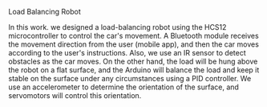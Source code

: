 Load Balancing Robot

In this work. we designed a load-balancing robot using the HCS12 microcontroller to control the car's movement. A Bluetooth module receives the movement direction from the user (mobile app), and then the car moves according to the user's instructions. Also, we use an IR sensor to detect obstacles as the car moves. On the other hand, the load will be hung above the robot on a flat surface, and the Arduino will balance the load and keep it stable on the surface under any circumstances using a PID controller. We use an accelerometer to determine the orientation of the surface, and servomotors will control this orientation. 
